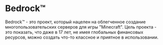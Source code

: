 # Bedrock™

Bedrock™ - это проект, который нацелен на облегченное создание многопользовательских серверов для игры "Minecraft". Цель проекта - это показать, что даже в 17 лет, не имея глобальных финансовых ресурсов, можно создать что-то классное и приятное в использовании.

